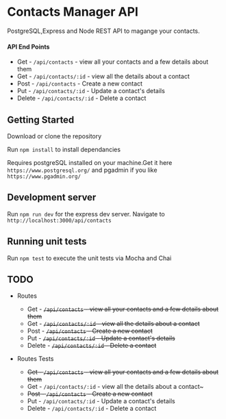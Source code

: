 # Contacts Manager API

PostgreSQL,Express and Node REST API to magange your contacts.


#### API End Points

* Get - `/api/contacts` - view all your contacts and a few details about them
* Get - `/api/contacts/:id` - view all the details about a contact 
* Post - `/api/contacts` - Create a new contact
* Put - `/api/contacts/:id` - Update a contact's details
* Delete - `/api/contacts/:id` - Delete a contact

## Getting Started

Download or clone the repository

Run `npm install` to install dependancies

Requires postgreSQL installed on your machine.Get it here `https://www.postgresql.org/` and pgadmin if you like `https://www.pgadmin.org/`

## Development server

Run `npm run dev` for the express dev server. Navigate to `http://localhost:3000/api/contacts`

## Running unit tests

Run `npm test` to execute the unit tests via Mocha and Chai

## TODO

* Routes
  - Get - ~~`/api/contacts` - view all your contacts and a few details about them~~
  - Get - ~~`/api/contacts/:id` - view all the details about a contact~~ 
  - Post - ~~`/api/contacts` - Create a new contact~~
  - Put - ~~`/api/contacts/:id` - Update a contact's details~~
  - Delete - ~~`/api/contacts/:id` - Delete a contact~~

  
* Routes Tests
  - ~~Get - `/api/contacts` - view all your contacts and a few details about them~~
  - Get - `/api/contacts/:id` - view all the details about a contact~
  - ~~Post - `/api/contacts` - Create a new contact~~
  - Put - `/api/contacts/:id` - Update a contact's details
  - Delete - `/api/contacts/:id` - Delete a contact

